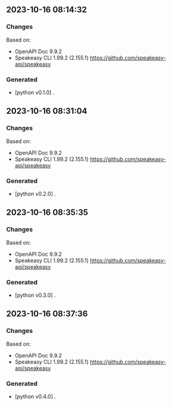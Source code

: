 

## 2023-10-16 08:14:32
### Changes
Based on:
- OpenAPI Doc 9.9.2 
- Speakeasy CLI 1.99.2 (2.155.1) https://github.com/speakeasy-api/speakeasy
### Generated
- [python v0.1.0] .

## 2023-10-16 08:31:04
### Changes
Based on:
- OpenAPI Doc 9.9.2 
- Speakeasy CLI 1.99.2 (2.155.1) https://github.com/speakeasy-api/speakeasy
### Generated
- [python v0.2.0] .

## 2023-10-16 08:35:35
### Changes
Based on:
- OpenAPI Doc 9.9.2 
- Speakeasy CLI 1.99.2 (2.155.1) https://github.com/speakeasy-api/speakeasy
### Generated
- [python v0.3.0] .

## 2023-10-16 08:37:36
### Changes
Based on:
- OpenAPI Doc 9.9.2 
- Speakeasy CLI 1.99.2 (2.155.1) https://github.com/speakeasy-api/speakeasy
### Generated
- [python v0.4.0] .